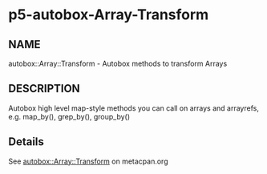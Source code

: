 p5-autobox-Array-Transform
==========================

## NAME

autobox::Array::Transform - Autobox methods to transform Arrays

## DESCRIPTION

Autobox high level map-style methods you can call on arrays and
arrayrefs, e.g. map_by(), grep_by(), group_by()


## Details

See [autobox::Array::Transform](https://metacpan.org/pod/autobox::Array::Transform) on metacpan.org

